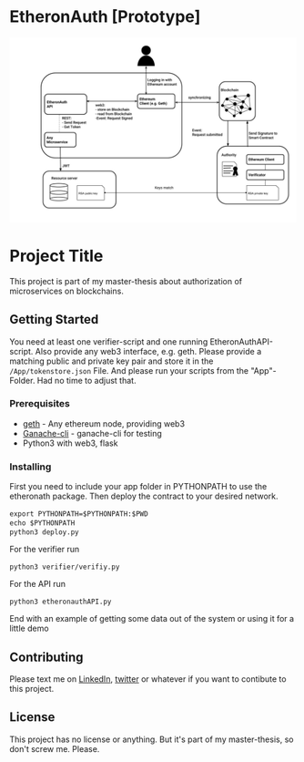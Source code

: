 # EtheronAuth [Prototype]

![IMG of Setup](https://github.com/Lebski/Etheronauth/blob/master/OAuth%20Eth2.jpg)

# Project Title

This project is part of my master-thesis about authorization of microservices on blockchains. 

## Getting Started

You need at least one verifier-script and one running EtheronAuthAPI-script. Also provide any web3 interface, e.g. geth. 
Please provide a matching public and private key pair and store it in the `/App/tokenstore.json` File.
And please run your scripts from the "App"-Folder. Had no time to adjust that. 

### Prerequisites

* [geth](https://github.com/ethereum/go-ethereum/wiki/geth) - Any ethereum node, providing web3
* [Ganache-cli](https://github.com/trufflesuite/ganache-cli) - ganache-cli for testing
* Python3 with web3, flask

### Installing

First you need to include your app folder in PYTHONPATH to use the etheronath package. 
Then deploy the contract to your desired network. 

```
export PYTHONPATH=$PYTHONPATH:$PWD  
echo $PYTHONPATH
python3 deploy.py
```

For the verifier run

```
python3 verifier/verifiy.py
```

For the API run

```
python3 etheronauthAPI.py
```


End with an example of getting some data out of the system or using it for a little demo


## Contributing

Please text me on [LinkedIn](https://www.linkedin.com/in/felix-leber-b1481699/), [twitter](https://twitter.com/_Lebsky) or whatever if you want to contibute to this project. 

## License

This project has no license or anything. But it's part of my master-thesis, so don't screw me. Please.
